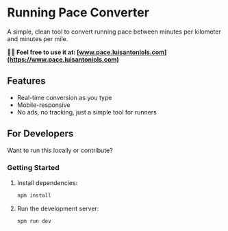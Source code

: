 # Running Pace Converter

A simple, clean tool to convert running pace between minutes per kilometer and minutes per mile.

**🏃‍♂️ Feel free to use it at: [www.pace.luisantoniols.com](https://www.pace.luisantoniols.com)**

## Features

- Real-time conversion as you type
- Mobile-responsive
- No ads, no tracking, just a simple tool for runners

## For Developers

Want to run this locally or contribute?

### Getting Started

1. Install dependencies:
   ```bash
   npm install
   ```

2. Run the development server:
   ```bash
   npm run dev
   ```
